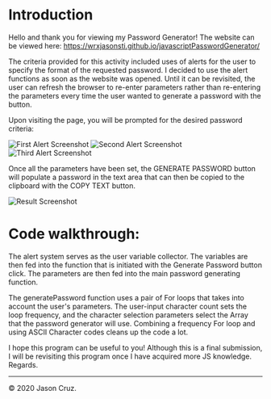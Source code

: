 # Introduction

Hello and thank you for viewing my Password Generator! The website can be viewed here: https://wrxjasonsti.github.io/javascriptPasswordGenerator/

The criteria provided for this activity included uses of alerts for the user to specify the format of the requested password. I decided to use the alert functions as soon as the website was opened. Until it can be revisited, the user can refresh the browser to re-enter parameters rather than re-entering the parameters every time the user wanted to generate a password with the button.

Upon visiting the page, you will be prompted for the desired password criteria:

![First Alert Screenshot](/c/Users/jason/Desktop/BCS/gwu-arl-fsf-pt-05-2020-u-c/week3/weekThreeHomework/javascriptPasswordGenerator/Assets/alert1)
![Second Alert Screenshot](.Assets/alert2.PNG)
![Third Alert Screenshot](.Assets/alert3.PNG)

Once all the parameters have been set, the GENERATE PASSWORD button will populate a password in the text area that can then be copied to the clipboard with the COPY TEXT button.

![Result Screenshot](.Assets/Result.PNG)

# Code walkthrough:

The alert system serves as the user variable collector. The variables are then fed into the function that is initiated with the Generate Password button click. The parameters are then fed into the main password generating function.

The generatePassword function uses a pair of For loops that takes into account the user's parameters. The user-input character count sets the loop frequency, and the character selection parameters select the Array that the password generator will use. Combining a frequency For loop and using ASCII Character codes cleans up the code a lot.

I hope this program can be useful to you! Although this is a final submission, I will be revisiting this program once I have acquired more JS knowledge. Regards.

- - -
© 2020 Jason Cruz.
